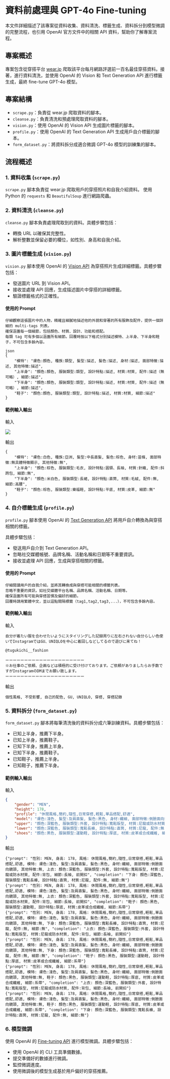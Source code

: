# 資料前處理與 GPT-4o Fine-tuning

本文件詳細描述了該專案從資料收集、資料清洗、標籤生成、資料拆分到模型微調的完整流程，也引用 OpenAI 官方文件中的相關 API 資料，幫助你了解專案流程。

## 專案概述

專案包含從穿搭平台 [wear.jp](https://wear.jp/) 爬取該平台每月網路評選前一百名最佳穿搭資料。接著，進行資料清洗，並使用 OpenAI 的 Vision 和 Text Generation API 進行標籤生成，最終 fine-tune GPT-4o 模型。

## 專案結構

- `scrape.py`：負責從 wear.jp 爬取資料的腳本。
- `cleanse.py`：負責清洗和預處理爬取資料的腳本。
- `vision.py`：使用 OpenAI 的 Vision API 生成圖片標籤的腳本。
- `profile.py`：使用 OpenAI 的 Text Generation API 生成用戶自介標籤的腳本。
- `form_dataset.py`：將資料拆分成適合微調 GPT-4o 模型的訓練集的腳本。

## 流程概述

### 1. 資料收集 (`scrape.py`)

`scrape.py` 腳本負責從 wear.jp 爬取用戶的穿搭照片和自我介紹資料。
使用 Python 的 `requests` 和 `BeautifulSoup` 進行網路爬蟲。

### 2. 資料清洗 (`cleanse.py`)

`cleanse.py` 腳本負責處理爬取到的資料。具體步驟包括：
- 轉換 URL 以確保其完整性。
- 解析整數並保留必要的欄位，如性別、身高和自我介紹。

### 3. 圖片標籤生成 (`vision.py`)

`vision.py` 腳本使用 OpenAI 的 [Vision API](https://platform.openai.com/docs/guides/vision) 為穿搭照片生成詳細標籤。具體步驟包括：
- 發送圖片 URL 到 Vision API。
- 接收並處理 API 回應，生成描述圖片中穿搭的詳細標籤。
- 驗證標籤格式的正確性。

#### 使用的 Prompt

```
仔細觀察這張圖片中的人物，精確且細膩地描述他的外貌和穿著的所有服飾及配件，提供一個詳細的 multi-tags 列表。
確保涵蓋每一個細節，包括顏色、材質、設計、功能和搭配。
每類 tag 可有多個以涵蓋所有細節。回覆時按以下格式分別描述模特、上半身、下半身和鞋子，不可包含多餘內容。
    
json
{
    "模特": "膚色:顏色, 種族:類型, 髮型:描述, 髮色:描述, 身材:描述, 面部特徵:描述, 其他特徵:描述",
    "上半身": "顏色:顏色, 服裝類型:類型, 設計特點:描述, 材質:材質, 配件:描述（無可略）, 細節:描述",
    "下半身": "顏色:顏色, 服裝類型:類型, 設計特點:描述, 材質:材質, 配件:描述（無可略）, 細節:描述",
    "鞋子": "顏色:顏色, 服裝類型:類型, 設計特點:描述, 材質:材質, 細節:描述"
}
```

#### 範例輸入輸出

輸入

![](http://cdn.wimg.jp/coordinate/z7v8tq/20210102132908455/20210102132908455_276.jpg)

輸出

```
{
    "模特": "膚色:白色, 種族:亞洲, 髮型:中長直髮, 髮色:棕色, 身材:苗條, 面部特徵:無具體特徵顯示, 其他特徵:無",
    "上半身": "顏色:棕色, 服裝類型:毛衣, 設計特點:圓領、長袖, 材質:針織, 配件:斜跨包, 細節:無",
    "下半身": "顏色:米白色, 服裝類型:長裙, 設計特點:直筒, 材質:毛絨, 配件:無, 細節:高腰",
    "鞋子": "顏色:棕色, 服裝類型:樂福鞋, 設計特點:平底, 材質:皮革, 細節:無"
}
```

### 4. 自介標籤生成 (`profile.py`)

`profile.py` 腳本使用 OpenAI 的 [Text Generation API](https://platform.openai.com/docs/guides/text-generation/chat-completions-api) 將用戶自介轉換為與穿搭相關的標籤。


具體步驟包括：
- 發送用戶自介到 Text Generation API。
- 忽略社交媒體帳號、品牌名稱、活動名稱和日期等不重要資訊。
- 接收並處理 API 回應，生成與穿搭相關的標籤。


#### 使用的 Prompt

```
仔細閱讀用戶的自我介紹，並將其轉換成與穿搭可能相關的標籤列表。
忽略不重要的資訊，如社交媒體平台名稱、品牌名稱、活動名稱、日期等。
確保涵蓋所有可能與穿搭習慣及偏好的細節。
回覆時請用繁體中文，並以逗點間隔標籤（tag1,tag2,tag3,...），不可包含多餘內容。
```

#### 範例輸入輸出

輸入

```
自分が着たい服を合わせたいようにスタイリングした記録周りに左右されない自分らしい色使いでInstagramではGU、UNIQLOを中心に着回しなどしてるので遊びに来てね！

@tugukichi__fashion

ーーーーーーーーーーーーーーーーーーーーー
※お仕事のご依頼、企画などは積極的に受け付けております。ご依頼がありましたらお手数ですがInstagramのDMまでお願い致します。
ーーーーーーーーーーーーーーーーーーーーー
```

輸出

```
個性風格, 不受影響, 自己的配色, GU, UNIQLO, 穿搭, 穿搭記錄
```

### 5. 資料拆分 (`form_dataset.py`)

`form_dataset.py` 腳本將每筆清洗後的資料拆分成六筆訓練資料。具體步驟包括：
- 已知上半身，推薦下半身。
- 已知上半身，推薦鞋子。
- 已知下半身，推薦上半身。
- 已知下半身，推薦鞋子。
- 已知鞋子，推薦上半身。
- 已知鞋子，推薦下半身。

#### 範例輸入輸出

輸入

```json
{
    "gender": "MEN",
    "height": 178,
    "profile": "休閒風格,簡約,隨性,日常穿搭,輕鬆,單品搭配,舒適",
    "model": "膚色:淺色, 髮型:及肩直髮, 髮色:黑色, 身材:纖細, 面部特徵:側臉面向鏡頭, 其他特徵:無",
    "upper": "顏色:深藍色, 服裝類型:外套, 設計特點:寬鬆版型, 材質:尼龍或防水材質, 配件:背包, 細節:長袖, 前開扣",
    "lower": "顏色:深藍色, 服裝類型:寬鬆長褲, 設計特點:直筒, 材質:尼龍, 配件:無, 細節:無",
    "shoes": "顏色:黑色, 服裝類型:運動鞋, 設計特點:厚底, 材質:皮革或合成纖維, 細節:系帶"
}
```

輸出

```
{"prompt": "性別: MEN, 身高: 178, 風格: 休閒風格,簡約,隨性,日常穿搭,輕鬆,單品搭配,舒適, 模特: 膚色:淺色, 髮型:及肩直髮, 髮色:黑色, 身材:纖細, 面部特徵:側臉面向鏡頭, 其他特徵:無, 上衣: 顏色:深藍色, 服裝類型:外套, 設計特點:寬鬆版型, 材質:尼龍或防水材質, 配件:背包, 細節:長袖, 前開扣", "completion": "下身: 顏色:深藍色, 服裝類型:寬鬆長褲, 設計特點:直筒, 材質:尼龍, 配件:無, 細節:無"}
{"prompt": "性別: MEN, 身高: 178, 風格: 休閒風格,簡約,隨性,日常穿搭,輕鬆,單品搭配,舒適, 模特: 膚色:淺色, 髮型:及肩直髮, 髮色:黑色, 身材:纖細, 面部特徵:側臉面向鏡頭, 其他特徵:無, 上衣: 顏色:深藍色, 服裝類型:外套, 設計特點:寬鬆版型, 材質:尼龍或防水材質, 配件:背包, 細節:長袖, 前開扣", "completion": "鞋子: 顏色:黑色, 服裝類型:運動鞋, 設計特點:厚底, 材質:皮革或合成纖維, 細節:系帶"}
{"prompt": "性別: MEN, 身高: 178, 風格: 休閒風格,簡約,隨性,日常穿搭,輕鬆,單品搭配,舒適, 模特: 膚色:淺色, 髮型:及肩直髮, 髮色:黑色, 身材:纖細, 面部特徵:側臉面向鏡頭, 其他特徵:無, 下身: 顏色:深藍色, 服裝類型:寬鬆長褲, 設計特點:直筒, 材質:尼龍, 配件:無, 細節:無", "completion": "上衣: 顏色:深藍色, 服裝類型:外套, 設計特點:寬鬆版型, 材質:尼龍或防水材質, 配件:背包, 細節:長袖, 前開扣"}
{"prompt": "性別: MEN, 身高: 178, 風格: 休閒風格,簡約,隨性,日常穿搭,輕鬆,單品搭配,舒適, 模特: 膚色:淺色, 髮型:及肩直髮, 髮色:黑色, 身材:纖細, 面部特徵:側臉面向鏡頭, 其他特徵:無, 下身: 顏色:深藍色, 服裝類型:寬鬆長褲, 設計特點:直筒, 材質:尼龍, 配件:無, 細節:無", "completion": "鞋子: 顏色:黑色, 服裝類型:運動鞋, 設計特點:厚底, 材質:皮革或合成纖維, 細節:系帶"}
{"prompt": "性別: MEN, 身高: 178, 風格: 休閒風格,簡約,隨性,日常穿搭,輕鬆,單品搭配,舒適, 模特: 膚色:淺色, 髮型:及肩直髮, 髮色:黑色, 身材:纖細, 面部特徵:側臉面向鏡頭, 其他特徵:無, 鞋子: 顏色:黑色, 服裝類型:運動鞋, 設計特點:厚底, 材質:皮革或合成纖維, 細節:系帶", "completion": "上衣: 顏色:深藍色, 服裝類型:外套, 設計特點:寬鬆版型, 材質:尼龍或防水材質, 配件:背包, 細節:長袖, 前開扣"}
{"prompt": "性別: MEN, 身高: 178, 風格: 休閒風格,簡約,隨性,日常穿搭,輕鬆,單品搭配,舒適, 模特: 膚色:淺色, 髮型:及肩直髮, 髮色:黑色, 身材:纖細, 面部特徵:側臉面向鏡頭, 其他特徵:無, 鞋子: 顏色:黑色, 服裝類型:運動鞋, 設計特點:厚底, 材質:皮革或合成纖維, 細節:系帶", "completion": "下身: 顏色:深藍色, 服裝類型:寬鬆長褲, 設計特點:直筒, 材質:尼龍, 配件:無, 細節:無"}
```

### 6. 模型微調

使用 OpenAI 的 [Fine-tuning API](https://platform.openai.com/docs/guides/fine-tuning) 進行模型微調。具體步驟包括：
- 使用 OpenAI 的 CLI 工具準備數據。
- 提交準備好的數據進行微調。
- 監控微調進度。
- 使用微調後的模型生成基於用戶偏好的穿搭推薦。

